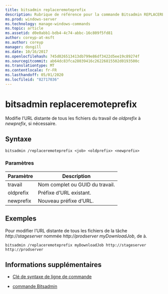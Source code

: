 ```yaml
---
title: bitsadmin replaceremoteprefix
description: Rubrique de référence pour la commande Bitsadmin REPLACEREMOTEPREFIX, qui modifie l’URL distante de tous les fichiers du travail de *oldprefix* à *newprefix*, si nécessaire.
ms.prod: windows-server
ms.technology: manage-windows-commands
ms.topic: article
ms.assetid: d0e0abb1-bdb4-4c74-abbc-16c809f5fd81
author: coreyp-at-msft
ms.author: coreyp
manager: dongill
ms.date: 10/16/2017
ms.openlocfilehash: 745d026513413db799e86df3422d5ee19c89274f
ms.sourcegitcommit: ab64dc83fca28039416c26226815502d0193500c
ms.translationtype: MT
ms.contentlocale: fr-FR
ms.lasthandoff: 05/01/2020
ms.locfileid: "82717036"
---
```

# <a name="bitsadmin-replaceremoteprefix"></a>bitsadmin replaceremoteprefix

Modifie l’URL distante de tous les fichiers du travail de *oldprefix* à *newprefix*, si nécessaire.

## <a name="syntax"></a>Syntaxe

```
bitsadmin /replaceremoteprefix <job> <oldprefix> <newprefix>
```

### <a name="parameters"></a>Paramètres

| Paramètre | Description |
| -------------- | -------------- |
| travail | Nom complet ou GUID du travail. |
| oldprefix | Préfixe d’URL existant. |
| newprefix | Nouveau préfixe d’URL. |

## <a name="examples"></a>Exemples

Pour modifier l’URL distante de tous les fichiers de la tâche *http://stageserver* nommée *http://prodserver* *myDownloadJob*, de à.

```
bitsadmin /replaceremoteprefix myDownloadJob http://stageserver http://prodserver
```

## <a name="additional-information"></a>Informations supplémentaires

- [Clé de syntaxe de ligne de commande](command-line-syntax-key.md)

- [commande Bitsadmin](bitsadmin.md)
